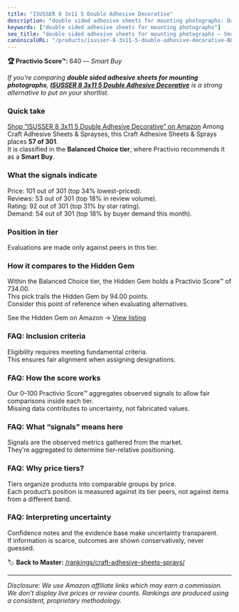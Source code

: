```yaml
---
title: "ISUSSER 8 3x11 5 Double Adhesive Decorative"
description: "double sided adhesive sheets for mounting photographs: Data-driven within Balanced Choice ranking using the Practivio Score™. Positioned by quality, value, dem…"
keywords: ["double sided adhesive sheets for mounting photographs"]
seo_title: "double sided adhesive sheets for mounting photographs — Smart Buy Balanced Choice (2025)"
canonicalURL: "/products/isusser-8-3x11-5-double-adhesive-decorative-B0CNXF4Y6J/"
---
```


**🏆 Practivio Score™:** 640 — _Smart Buy_


*If you're comparing **double sided adhesive sheets for mounting photographs**, **[ISUSSER 8 3x11 5 Double Adhesive Decorative](https://www.amazon.com/dp/B0CNXF4Y6J?tag=practivio-20)** is a strong alternative to put on your shortlist.*
### Quick take
[Shop “ISUSSER 8 3x11 5 Double Adhesive Decorative” on Amazon](https://www.amazon.com/dp/B0CNXF4Y6J?tag=practivio-20)
Among Craft Adhesive Sheets & Sprayses, this Craft Adhesive Sheets & Sprays places **57 of 301**.  
It is classified in the **Balanced Choice tier**, where Practivio recommends it as a **Smart Buy**.

### What the signals indicate
Price: 101 out of 301 (top 34% lowest-priced).  
Reviews: 53 out of 301 (top 18% in review volume).  
Rating: 92 out of 301 (top 31% by star rating).  
Demand: 54 out of 301 (top 18% by buyer demand this month).

### Position in tier
Evaluations are made only against peers in this tier.

### How it compares to the Hidden Gem
Within the Balanced Choice tier, the Hidden Gem holds a Practivio Score™ of 734.00.  
This pick trails the Hidden Gem by 94.00 points.  
Consider this point of reference when evaluating alternatives.  

See the Hidden Gem on Amazon → [View listing](https://www.amazon.com/dp/B0000AZ735?tag=practivio-20)

### FAQ: Inclusion criteria
Eligibility requires meeting fundamental criteria.  
This ensures fair alignment when assigning designations.

### FAQ: How the score works
Our 0–100 Practivio Score™ aggregates observed signals to allow fair comparisons inside each tier.  
Missing data contributes to uncertainty, not fabricated values.

### FAQ: What “signals” means here
Signals are the observed metrics gathered from the market.  
They’re aggregated to determine tier-relative positioning.

### FAQ: Why price tiers?
Tiers organize products into comparable groups by price.  
Each product’s position is measured against its tier peers, not against items from a different band.

### FAQ: Interpreting uncertainty
Confidence notes and the evidence base make uncertainty transparent.  
If information is scarce, outcomes are shown conservatively, never guessed.


🏷️ **Back to Master:** [/rankings/craft-adhesive-sheets-sprays/](/rankings/craft-adhesive-sheets-sprays/)

---
_Disclosure: We use Amazon affiliate links which may earn a commission. We don’t display live prices or review counts. Rankings are produced using a consistent, proprietary methodology._
